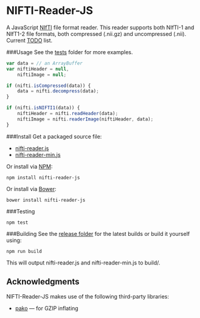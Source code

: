 # NIFTI-Reader-JS
A JavaScript [NIfTI](http://nifti.nimh.nih.gov/) file format reader.  This reader supports both NIfTI-1 and NIfT1-2 file formats, both compressed (.nii.gz) and uncompressed (.nii).  Current [TODO](https://github.com/rii-mango/NIFTI-Reader-JS/wiki/TODO) list.

###Usage
See the [tests](https://github.com/rii-mango/NIFTI-Reader-JS/tree/master/tests) folder for more examples.

```javascript
var data = // an ArrayBuffer
var niftiHeader = null,
    niftiImage = null;

if (nifti.isCompressed(data)) {
    data = nifti.decompress(data);
}

if (nifti.isNIFTI1(data)) {
    niftiHeader = nifti.readHeader(data);
    niftiImage = nifti.readerImage(niftiHeader, data);
}
```

###Install
Get a packaged source file:

* [nifti-reader.js](https://raw.githubusercontent.com/rii-mango/NIFTI-Reader-JS/master/release/current/nifti-reader.js)
* [nifti-reader-min.js](https://raw.githubusercontent.com/rii-mango/NIFTI-Reader-JS/master/release/current/nifti-reader-min.js)

Or install via [NPM](https://www.npmjs.com/):

```
npm install nifti-reader-js
```

Or install via [Bower](http://bower.io/):

```
bower install nifti-reader-js
```

###Testing
```
npm test
```

###Building
See the [release folder](https://github.com/rii-mango/NIFTI-Reader-JS/tree/master/release) for the latest builds or build it yourself using:
```
npm run build
```
This will output nifti-reader.js and nifti-reader-min.js to build/.


Acknowledgments
-----
NIFTI-Reader-JS makes use of the following third-party libraries:
- [pako](https://github.com/nodeca/pako) &mdash; for GZIP inflating

